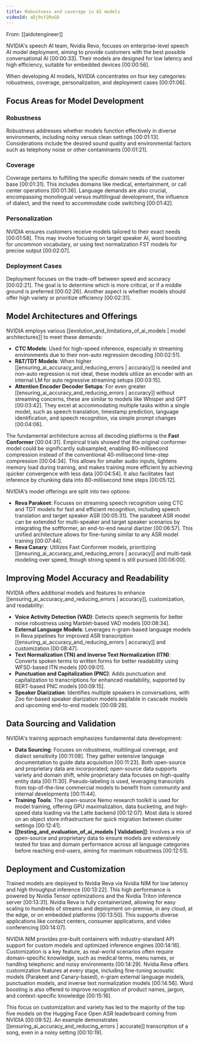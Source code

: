 ```yaml
---
title: Robustness and coverage in AI models
videoId: aDj9sY2RoG8
---
```


From: [[aidotengineer]] <br/> 

NVIDIA's speech AI team, Nvidia Revo, focuses on enterprise-level speech AI model deployment, aiming to provide customers with the best possible conversational AI [00:00:33]. Their models are designed for low latency and high efficiency, suitable for embedded devices [00:00:56].

When developing AI models, NVIDIA concentrates on four key categories: robustness, coverage, personalization, and deployment cases [00:01:06].

## Focus Areas for Model Development

### Robustness
Robustness addresses whether models function effectively in diverse environments, including noisy versus clean settings [00:01:13]. Considerations include the desired sound quality and environmental factors such as telephony noise or other contaminants [00:01:21].

### Coverage
Coverage pertains to fulfilling the specific domain needs of the customer base [00:01:31]. This includes domains like medical, entertainment, or call center operations [00:01:36]. Language demands are also crucial, encompassing monolingual versus multilingual development, the influence of dialect, and the need to accommodate code switching [00:01:42].

### Personalization
NVIDIA ensures customers receive models tailored to their exact needs [00:01:58]. This may involve focusing on target speaker AI, word boosting for uncommon vocabulary, or using text normalization FST models for precise output [00:02:07].

### Deployment Cases
Deployment focuses on the trade-off between speed and accuracy [00:02:21]. The goal is to determine which is more critical, or if a middle ground is preferred [00:02:26]. Another aspect is whether models should offer high variety or prioritize efficiency [00:02:31].

## Model Architectures and Offerings

NVIDIA employs various [[evolution_and_limitations_of_ai_models | model architectures]] to meet these demands:
*   **CTC Models**: Used for high-speed inference, especially in streaming environments due to their non-auto regression decoding [00:02:51].
*   **R&T/TDT Models**: When higher [[ensuring_ai_accuracy_and_reducing_errors | accuracy]] is needed and non-auto regression is not ideal, these models utilize an encoder with an internal LM for auto regressive streaming setups [00:03:15].
*   **Attention Encoder Decoder Setups**: For even greater [[ensuring_ai_accuracy_and_reducing_errors | accuracy]] without streaming concerns, these are similar to models like Whisper and GPT [00:03:42]. They excel at accommodating multiple tasks within a single model, such as speech translation, timestamp prediction, language identification, and speech recognition, via simple prompt changes [00:04:06].

The fundamental architecture across all decoding platforms is the **Fast Conformer** [00:04:31]. Empirical trials showed that the original conformer model could be significantly subsampled, enabling 80-millisecond compression instead of the conventional 40-millisecond time-step compression [00:04:34]. This allows for smaller audio inputs, lightens memory load during training, and makes training more efficient by achieving quicker convergence with less data [00:04:54]. It also facilitates fast inference by chunking data into 80-millisecond time steps [00:05:12].

NVIDIA's model offerings are split into two options:
*   **Reva Parakeet**: Focuses on streaming speech recognition using CTC and TDT models for fast and efficient recognition, including speech translation and target speaker ASR [00:05:31]. The parakeet ASR model can be extended for multi-speaker and target speaker scenarios by integrating the softformer, an end-to-end neural diarizer [00:06:57]. This unified architecture allows for fine-tuning similar to any ASR model training [00:07:44].
*   **Reva Canary**: Utilizes Fast Conformer models, prioritizing [[ensuring_ai_accuracy_and_reducing_errors | accuracy]] and multi-task modeling over speed, though strong speed is still pursued [00:06:00].

## Improving Model Accuracy and Readability

NVIDIA offers additional models and features to enhance [[ensuring_ai_accuracy_and_reducing_errors | accuracy]], customization, and readability:
*   **Voice Activity Detection (VAD)**: Detects speech segments for better noise robustness using Marblet-based VAD models [00:08:34].
*   **External Language Models**: Leverages n-gram-based language models in Reva pipelines for improved ASR transcription [[ensuring_ai_accuracy_and_reducing_errors | accuracy]] and customization [00:08:47].
*   **Text Normalization (TN) and Inverse Text Normalization (ITN)**: Converts spoken terms to written forms for better readability using WFSD-based ITN models [00:09:01].
*   **Punctuation and Capitalization (PNC)**: Adds punctuation and capitalization to transcriptions for enhanced readability, supported by BERT-based PNC models [00:09:15].
*   **Speaker Diarization**: Identifies multiple speakers in conversations, with Zoo for-based speaker diarization models available in cascade models and upcoming end-to-end models [00:09:28].

## Data Sourcing and Validation

NVIDIA's training approach emphasizes fundamental data development:
*   **Data Sourcing**: Focuses on robustness, multilingual coverage, and dialect sensitivity [00:11:08]. They gather extensive language documentation to guide data acquisition [00:11:23]. Both open-source and proprietary data are incorporated; open-source data supports variety and domain shift, while proprietary data focuses on high-quality entity data [00:11:30]. Pseudo-labeling is used, leveraging transcripts from top-of-the-line commercial models to benefit from community and internal developments [00:11:44].
*   **Training Tools**: The open-source Nemo research toolkit is used for model training, offering GPU maximalization, data bucketing, and high-speed data loading via the Latte backend [00:12:07]. Most data is stored on an object store infrastructure for quick migration between cluster settings [00:12:41].
*   **[[testing_and_evaluation_of_ai_models | Validation]]**: Involves a mix of open-source and proprietary data to ensure models are extensively tested for bias and domain performance across all language categories before reaching end-users, aiming for maximum robustness [00:12:51].

## Deployment and Customization

Trained models are deployed to Nvidia Reva via Nvidia NIM for low latency and high throughput inference [00:13:22]. This high performance is powered by Nvidia Tensor optimizations and the Nvidia Triton inference server [00:13:31]. Nvidia Reva is fully containerized, allowing for easy scaling to hundreds of streams and deployment on-premise, in any cloud, at the edge, or on embedded platforms [00:13:50]. This supports diverse applications like contact centers, consumer applications, and video conferencing [00:14:07].

NVIDIA NIM provides pre-built containers with industry-standard API support for custom models and optimized inference engines [00:14:16]. Customization is a key feature, as real-world scenarios often require domain-specific knowledge, such as medical terms, menu names, or handling telephonic and noisy environments [00:14:29]. Nvidia Reva offers customization features at every stage, including fine-tuning acoustic models (Parakeet and Canary-based), n-gram external language models, punctuation models, and inverse text normalization models [00:14:56]. Word boosting is also offered to improve recognition of product names, jargon, and context-specific knowledge [00:15:16].

This focus on customization and variety has led to the majority of the top five models on the Hugging Face Open ASR leaderboard coming from NVIDIA [00:09:52]. An example demonstrates [[ensuring_ai_accuracy_and_reducing_errors | accurate]] transcription of a song, even in a noisy setting [00:10:19].